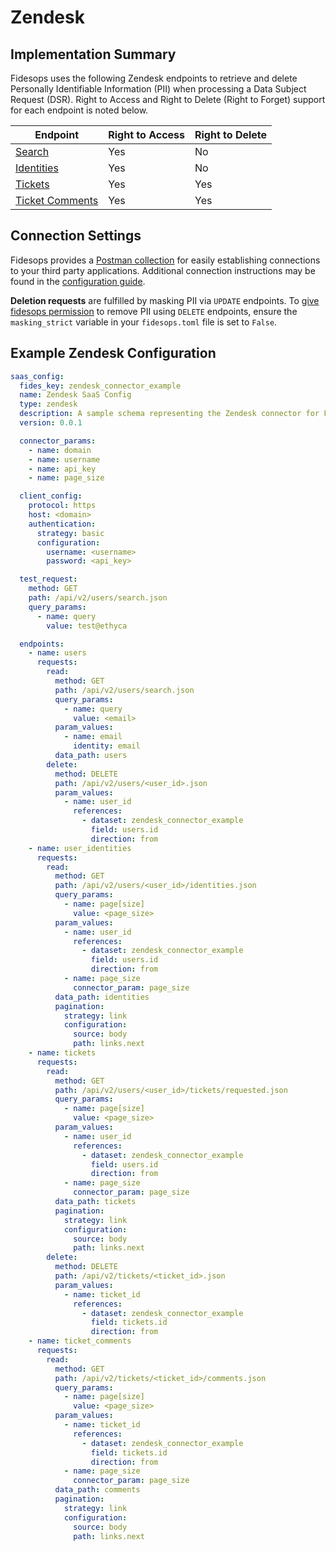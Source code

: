 
# Zendesk

## Implementation Summary
Fidesops uses the following Zendesk endpoints to retrieve and delete Personally Identifiable Information (PII) when processing a Data Subject Request (DSR). Right to Access and Right to Delete (Right to Forget) support for each endpoint is noted below. 

|Endpoint | Right to Access | Right to Delete |
|----|----|----|
|[Search](https://developer.zendesk.com/api-reference/ticketing/ticket-management/search/) | Yes | No |
|[Identities](https://developer.zendesk.com/api-reference/ticketing/users/user_identities/) | Yes | No |
|[Tickets](https://developer.zendesk.com/api-reference/ticketing/tickets/tickets/) | Yes | Yes |
|[Ticket Comments](https://developer.zendesk.com/api-reference/ticketing/tickets/ticket_comments/) | Yes | Yes |

## Connection Settings
Fidesops provides a [Postman collection](../../postman/using_postman.md) for easily establishing connections to your third party applications. Additional connection instructions may be found in the [configuration guide](../saas_config.md).

**Deletion requests** are fulfilled by masking PII via `UPDATE` endpoints. To [give fidesops permission](../../guides/configuration_reference.md#configuration-variable-reference) to remove PII using `DELETE` endpoints, ensure the `masking_strict` variable in your `fidesops.toml` file is set to `False`. 

## Example Zendesk Configuration
```yaml
saas_config:
  fides_key: zendesk_connector_example
  name: Zendesk SaaS Config
  type: zendesk
  description: A sample schema representing the Zendesk connector for Fidesops
  version: 0.0.1

  connector_params:
    - name: domain
    - name: username
    - name: api_key
    - name: page_size

  client_config:
    protocol: https
    host: <domain>
    authentication:
      strategy: basic
      configuration:
        username: <username>
        password: <api_key>

  test_request:
    method: GET
    path: /api/v2/users/search.json
    query_params:
      - name: query
        value: test@ethyca

  endpoints:
    - name: users
      requests:
        read:
          method: GET
          path: /api/v2/users/search.json
          query_params:
            - name: query
              value: <email>
          param_values:
            - name: email
              identity: email
          data_path: users
        delete:
          method: DELETE
          path: /api/v2/users/<user_id>.json
          param_values:
            - name: user_id
              references:
                - dataset: zendesk_connector_example
                  field: users.id
                  direction: from
    - name: user_identities
      requests:
        read:
          method: GET
          path: /api/v2/users/<user_id>/identities.json
          query_params:
            - name: page[size]
              value: <page_size>
          param_values:
            - name: user_id
              references:
                - dataset: zendesk_connector_example
                  field: users.id
                  direction: from
            - name: page_size
              connector_param: page_size
          data_path: identities
          pagination:
            strategy: link
            configuration:
              source: body
              path: links.next
    - name: tickets
      requests:
        read:
          method: GET
          path: /api/v2/users/<user_id>/tickets/requested.json
          query_params:
            - name: page[size]
              value: <page_size>
          param_values:
            - name: user_id
              references:
                - dataset: zendesk_connector_example
                  field: users.id
                  direction: from
            - name: page_size
              connector_param: page_size
          data_path: tickets
          pagination:
            strategy: link
            configuration:
              source: body
              path: links.next
        delete:
          method: DELETE
          path: /api/v2/tickets/<ticket_id>.json
          param_values:
            - name: ticket_id
              references:
                - dataset: zendesk_connector_example
                  field: tickets.id
                  direction: from
    - name: ticket_comments
      requests:
        read:
          method: GET
          path: /api/v2/tickets/<ticket_id>/comments.json
          query_params:
            - name: page[size]
              value: <page_size>
          param_values:
            - name: ticket_id
              references:
                - dataset: zendesk_connector_example
                  field: tickets.id
                  direction: from
            - name: page_size
              connector_param: page_size
          data_path: comments
          pagination:
            strategy: link
            configuration:
              source: body
              path: links.next
```